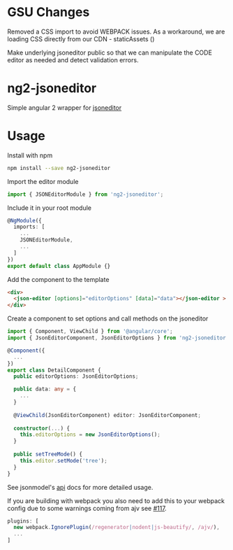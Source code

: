# GSU Changes
Removed a CSS import to avoid WEBPACK issues. As a workaround, we are loading CSS directly from our CDN - staticAssets ()

Make underlying jsoneditor public so that we can manipulate the CODE editor as needed and detect validation errors.


# ng2-jsoneditor

Simple angular 2 wrapper for [jsoneditor](https://github.com/josdejong/jsoneditor)

# Usage

Install with npm
```sh
npm install --save ng2-jsoneditor
```

Import the editor module
```typescript
import { JSONEditorModule } from 'ng2-jsoneditor';
```

Include it in your root module

```typescript
@NgModule({
  imports: [
    ...
    JSONEditorModule,
    ...
  ]
})
export default class AppModule {}
```

Add the component to the template 

```html
<div>
  <json-editor [options]="editorOptions" [data]="data"></json-editor >
</div>
```

Create a component to set options and call methods on the jsoneditor
```typescript
import { Component, ViewChild } from '@angular/core';
import { JsonEditorComponent, JsonEditorOptions } from 'ng2-jsoneditor';

@Component({
  ...
})
export class DetailComponent {
  public editorOptions: JsonEditorOptions;

  public data: any = {
    ...
  }
  
  @ViewChild(JsonEditorComponent) editor: JsonEditorComponent;
  
  constructor(...) {
    this.editorOptions = new JsonEditorOptions();
  }
  
  public setTreeMode() {
    this.editor.setMode('tree');
  }
}
```

See  jsonmodel's [api](https://github.com/josdejong/jsoneditor/blob/master/docs/api.md) docs for more detailed usage.

If you are building with webpack you also need to add this to your webpack config due to some warnings coming from ajv see 
[#117](https://github.com/epoberezkin/ajv/issues/117).
```javascript
plugins: [
  new webpack.IgnorePlugin(/regenerator|nodent|js-beautify/, /ajv/),
  ...
]
```
